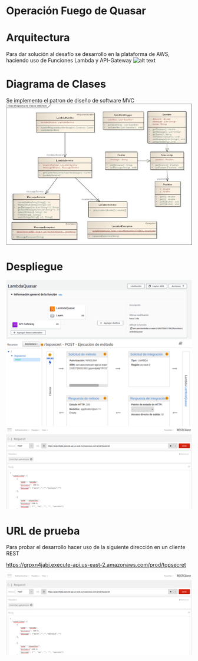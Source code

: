 # Operación Fuego de Quasar



# Arquitectura
Para dar solución al desafío se desarrollo en la plataforma de AWS, haciendo uso de Funciones Lambda y API-Gateway
![alt text](https://arnoldgalovics.com/wp-content/uploads/2021/03/api_gw_lambda_java11_aws_architecture.png)

# Diagrama de Clases
Se implemento el patron de diseño de software MVC
![alt text](https://github.com/omarnl13/FuegoQuasar/blob/main/src/main/resources/DiagramaQuasar.jpg)

# Despliegue
![alt text](https://github.com/omarnl13/FuegoQuasar/blob/main/src/main/resources/Captura1.png)
![alt text](https://github.com/omarnl13/FuegoQuasar/blob/main/src/main/resources/Captura2.png)
![alt text](https://github.com/omarnl13/FuegoQuasar/blob/main/src/main/resources/Captura4.png)

# URL de prueba
Para probar el desarrollo hacer uso de la siguiente dirección en un cliente REST

https://grpxn4jabj.execute-api.us-east-2.amazonaws.com/prod/topsecret

![alt text](https://github.com/omarnl13/FuegoQuasar/blob/main/src/main/resources/Captura4.png)

